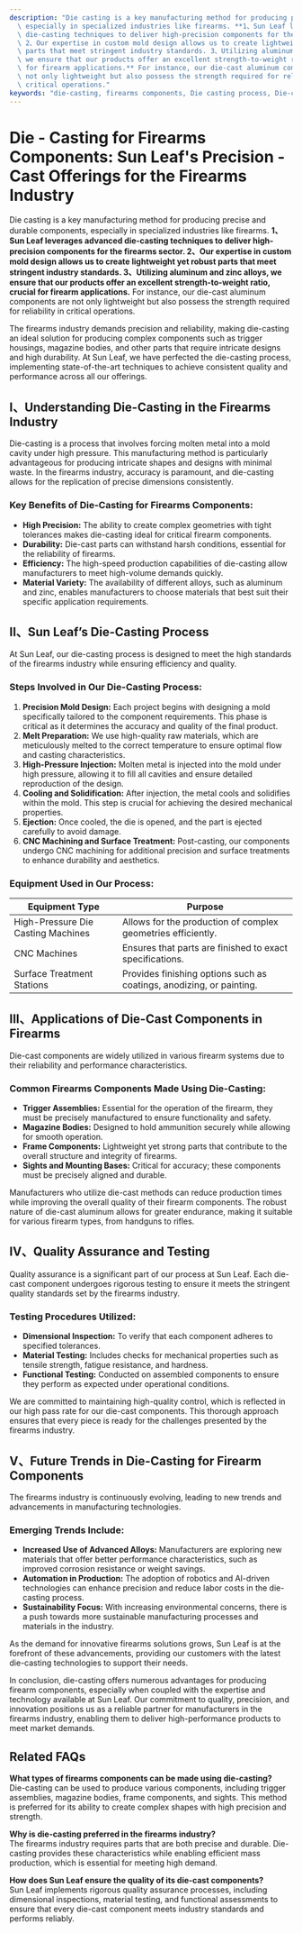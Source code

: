 ```yaml
---
description: "Die casting is a key manufacturing method for producing precise and durable components,\
  \ especially in specialized industries like firearms. **1、Sun Leaf leverages advanced\
  \ die-casting techniques to deliver high-precision components for the firearms sector.\
  \ 2、Our expertise in custom mold design allows us to create lightweight yet robust\
  \ parts that meet stringent industry standards. 3、Utilizing aluminum and zinc alloys,\
  \ we ensure that our products offer an excellent strength-to-weight ratio, crucial\
  \ for firearm applications.** For instance, our die-cast aluminum components are\
  \ not only lightweight but also possess the strength required for reliability in\
  \ critical operations."
keywords: "die-casting, firearms components, Die casting process, Die-cast aluminum"
---
```

# Die - Casting for Firearms Components: Sun Leaf's Precision - Cast Offerings for the Firearms Industry

Die casting is a key manufacturing method for producing precise and durable components, especially in specialized industries like firearms. **1、Sun Leaf leverages advanced die-casting techniques to deliver high-precision components for the firearms sector. 2、Our expertise in custom mold design allows us to create lightweight yet robust parts that meet stringent industry standards. 3、Utilizing aluminum and zinc alloys, we ensure that our products offer an excellent strength-to-weight ratio, crucial for firearm applications.** For instance, our die-cast aluminum components are not only lightweight but also possess the strength required for reliability in critical operations.

The firearms industry demands precision and reliability, making die-casting an ideal solution for producing complex components such as trigger housings, magazine bodies, and other parts that require intricate designs and high durability. At Sun Leaf, we have perfected the die-casting process, implementing state-of-the-art techniques to achieve consistent quality and performance across all our offerings.

## **I、Understanding Die-Casting in the Firearms Industry**

Die-casting is a process that involves forcing molten metal into a mold cavity under high pressure. This manufacturing method is particularly advantageous for producing intricate shapes and designs with minimal waste. In the firearms industry, accuracy is paramount, and die-casting allows for the replication of precise dimensions consistently.

### Key Benefits of Die-Casting for Firearms Components:

- **High Precision:** The ability to create complex geometries with tight tolerances makes die-casting ideal for critical firearm components.
- **Durability:** Die-cast parts can withstand harsh conditions, essential for the reliability of firearms.
- **Efficiency:** The high-speed production capabilities of die-casting allow manufacturers to meet high-volume demands quickly.
- **Material Variety:** The availability of different alloys, such as aluminum and zinc, enables manufacturers to choose materials that best suit their specific application requirements.

## **II、Sun Leaf’s Die-Casting Process**

At Sun Leaf, our die-casting process is designed to meet the high standards of the firearms industry while ensuring efficiency and quality.

### Steps Involved in Our Die-Casting Process:

1. **Precision Mold Design:** Each project begins with designing a mold specifically tailored to the component requirements. This phase is critical as it determines the accuracy and quality of the final product.
2. **Melt Preparation:** We use high-quality raw materials, which are meticulously melted to the correct temperature to ensure optimal flow and casting characteristics.
3. **High-Pressure Injection:** Molten metal is injected into the mold under high pressure, allowing it to fill all cavities and ensure detailed reproduction of the design.
4. **Cooling and Solidification:** After injection, the metal cools and solidifies within the mold. This step is crucial for achieving the desired mechanical properties.
5. **Ejection:** Once cooled, the die is opened, and the part is ejected carefully to avoid damage.
6. **CNC Machining and Surface Treatment:** Post-casting, our components undergo CNC machining for additional precision and surface treatments to enhance durability and aesthetics.

### Equipment Used in Our Process:

| Equipment Type         | Purpose                                |
|-----------------------|----------------------------------------|
| High-Pressure Die Casting Machines | Allows for the production of complex geometries efficiently. |
| CNC Machines          | Ensures that parts are finished to exact specifications. |
| Surface Treatment Stations | Provides finishing options such as coatings, anodizing, or painting. |

## **III、Applications of Die-Cast Components in Firearms**

Die-cast components are widely utilized in various firearm systems due to their reliability and performance characteristics.

### Common Firearms Components Made Using Die-Casting:

- **Trigger Assemblies:** Essential for the operation of the firearm, they must be precisely manufactured to ensure functionality and safety.
- **Magazine Bodies:** Designed to hold ammunition securely while allowing for smooth operation.
- **Frame Components:** Lightweight yet strong parts that contribute to the overall structure and integrity of firearms.
- **Sights and Mounting Bases:** Critical for accuracy; these components must be precisely aligned and durable.

Manufacturers who utilize die-cast methods can reduce production times while improving the overall quality of their firearm components. The robust nature of die-cast aluminum allows for greater endurance, making it suitable for various firearm types, from handguns to rifles.

## **IV、Quality Assurance and Testing**

Quality assurance is a significant part of our process at Sun Leaf. Each die-cast component undergoes rigorous testing to ensure it meets the stringent quality standards set by the firearms industry.

### Testing Procedures Utilized:

- **Dimensional Inspection:** To verify that each component adheres to specified tolerances.
- **Material Testing:** Includes checks for mechanical properties such as tensile strength, fatigue resistance, and hardness.
- **Functional Testing:** Conducted on assembled components to ensure they perform as expected under operational conditions.

We are committed to maintaining high-quality control, which is reflected in our high pass rate for our die-cast components. This thorough approach ensures that every piece is ready for the challenges presented by the firearms industry.

## **V、Future Trends in Die-Casting for Firearm Components**

The firearms industry is continuously evolving, leading to new trends and advancements in manufacturing technologies. 

### Emerging Trends Include:

- **Increased Use of Advanced Alloys:** Manufacturers are exploring new materials that offer better performance characteristics, such as improved corrosion resistance or weight savings.
- **Automation in Production:** The adoption of robotics and AI-driven technologies can enhance precision and reduce labor costs in the die-casting process.
- **Sustainability Focus:** With increasing environmental concerns, there is a push towards more sustainable manufacturing processes and materials in the industry.

As the demand for innovative firearms solutions grows, Sun Leaf is at the forefront of these advancements, providing our customers with the latest die-casting technologies to support their needs.

In conclusion, die-casting offers numerous advantages for producing firearm components, especially when coupled with the expertise and technology available at Sun Leaf. Our commitment to quality, precision, and innovation positions us as a reliable partner for manufacturers in the firearms industry, enabling them to deliver high-performance products to meet market demands.

## Related FAQs

**What types of firearms components can be made using die-casting?**  
Die-casting can be used to produce various components, including trigger assemblies, magazine bodies, frame components, and sights. This method is preferred for its ability to create complex shapes with high precision and strength.

**Why is die-casting preferred in the firearms industry?**  
The firearms industry requires parts that are both precise and durable. Die-casting provides these characteristics while enabling efficient mass production, which is essential for meeting high demand.

**How does Sun Leaf ensure the quality of its die-cast components?**  
Sun Leaf implements rigorous quality assurance processes, including dimensional inspections, material testing, and functional assessments to ensure that every die-cast component meets industry standards and performs reliably.
